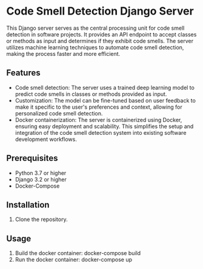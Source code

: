 # Code Smell Detection Django Server

This Django server serves as the central processing unit for code smell detection in software projects. 
It provides an API endpoint to accept classes or methods as input and determines if they exhibit code smells. 
The server utilizes machine learning techniques to automate code smell detection, making the process faster and more efficient.

## Features

- Code smell detection: The server uses a trained deep learning model to predict code smells in classes or methods provided as input.
- Customization: The model can be fine-tuned based on user feedback to make it specific to the user's preferences and context, allowing for personalized code smell detection.
- Docker containerization: The server is containerized using Docker, ensuring easy deployment and scalability. This simplifies the setup and integration of the code smell detection system into existing software development workflows.

## Prerequisites

- Python 3.7 or higher
- Django 3.2 or higher
- Docker-Compose

## Installation

1. Clone the repository. 

## Usage

1. Build the docker container: docker-compose build
2. Run the docker container: docker-compose up
